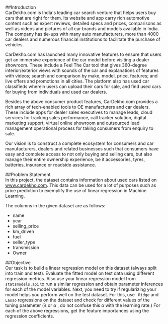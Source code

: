 ##Introduction<br>
CarDekho.com is India's leading car search venture that helps users buy cars that are right for them. Its website and app carry rich automotive content such as expert reviews, detailed specs and prices, comparisons as well as videos and pictures of all car brands and models available in India. The company has tie-ups with many auto manufacturers, more than 4000 car dealers and numerous financial institutions to facilitate the purchase of vehicles.<br>

CarDekho.com has launched many innovative features to ensure that users get an immersive experience of the car model before visiting a dealer showroom. These include a Feel The Car tool that gives 360-degree interior/exterior views with sounds of the car and explanations of features with videos; search and comparison by make, model, price, features; and live offers and promotions in all cities. The platform also has used car classifieds wherein users can upload their cars for sale, and find used cars for buying from individuals and used car dealers.<br>

Besides the above consumer product features, CarDekho.com provides a rich array of tech-enabled tools to OE manufacturers and car dealers. These include apps for dealer sales executives to manage leads, cloud services for tracking sales performance, call tracker solution, digital marketing support, virtual online showroom and outsourced lead management operational process for taking consumers from enquiry to sale. <br>

Our vision is to construct a complete ecosystem for consumers and car manufacturers, dealers and related businesses such that consumers have easy and complete access to not only buying and selling cars, but also manage their entire ownership experience, be it accessories, tyres, batteries, insurance or roadside assistance. <br>

##Problem Statement<br>
In this project, the dataset contains information about used cars listed on www.cardekho.com. This data can be used for a lot of purposes such as price prediction to exemplify the use of linear regression in Machine Learning.</b>

The columns in the given dataset are as follows:<br>

* name
* year
* selling_price
* km_driven
* fuel
* seller_type
* transmission
* Owner

##Objective <br>
Our task is to build a linear regression model on this dataset (always split into train and test). Evaluate the fitted model on test data using different regression metrics. Also use your linear regression model from <code>statsmodels.api</code> to run a similar regression and obtain parameter inferences for each of the model variables. Next, you need to try if regularizing your model helps you perform well on the test dataset. For this, use <code> Ridge</code> and <code>Lasso</code> regressions on the dataset and check for different values of the tuning parameter ($\lambda$ or $\alpha$ , do not confuse this $\alpha$ with the learning rate.) For each of the above regressions, get the feature importances using the regression coefficients.
